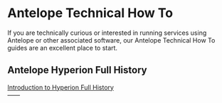 # Antelope Technical How To
If you are technically curious or interested in running services using Antelope or other associated software, our Antelope Technical How To guides are an excellent place to start.

## Antelope Hyperion Full History
<p align="left">
  <a href="https://github.com/eosphere/Antelope-Technical-How-To/blob/main/articles/hyperion/intro-to-hyperion-full-history.md">Introduction to Hyperion Full History</a>
  <br/>
  ——
